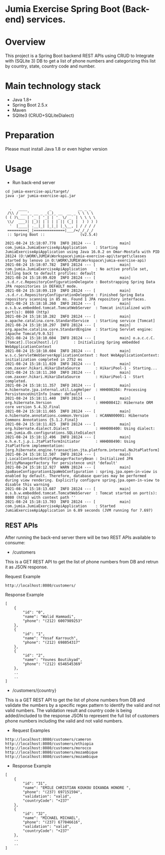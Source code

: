 # Jumia Exercise Spring Boot (Back-end) services.


# Overview
This project is a Spring Boot backend REST APIs using CRUD to Integrate with (SQLite 3) DB to get a list of phone numbers and categorizing this list by country, state, country code and number.

# Main technology stack

* Java 1.8+
* Spring Boot 2.5.x
* Maven
* SQlite3 (CRUD+SQLiteDialect)

# Preparation

Please must install Java 1.8 or even higher version

# Usage

* Run back-end server
```
cd jumia-exercise-api/target/
java -jar jumia-exercise-api.jar 
```

```

  .   ____          _            __ _ _
 /\\ / ___'_ __ _ _(_)_ __  __ _ \ \ \ \
( ( )\___ | '_ | '_| | '_ \/ _` | \ \ \ \
 \\/  ___)| |_)| | | | | || (_| |  ) ) ) )
  '  |____| .__|_| |_|_| |_\__, | / / / /
 =========|_|==============|___/=/_/_/_/
 :: Spring Boot ::                (v2.5.4)

2021-08-24 15:18:07.778  INFO 28124 --- [           main] com.jumia.JumiaExerciseApiApplication    : Starting JumiaExerciseApiApplication using Java 16.0.2 on Omar-Mostafa with PID 28124 (O:\WORK\JUMIA\Workspace\jumia-exercise-api\target\classes started by lenovo in O:\WORK\JUMIA\Workspace\jumia-exercise-api)
2021-08-24 15:18:07.782  INFO 28124 --- [           main] com.jumia.JumiaExerciseApiApplication    : No active profile set, falling back to default profiles: default
2021-08-24 15:18:09.020  INFO 28124 --- [           main] .s.d.r.c.RepositoryConfigurationDelegate : Bootstrapping Spring Data JPA repositories in DEFAULT mode.
2021-08-24 15:18:09.119  INFO 28124 --- [           main] .s.d.r.c.RepositoryConfigurationDelegate : Finished Spring Data repository scanning in 85 ms. Found 1 JPA repository interfaces.
2021-08-24 15:18:10.260  INFO 28124 --- [           main] o.s.b.w.embedded.tomcat.TomcatWebServer  : Tomcat initialized with port(s): 8080 (http)
2021-08-24 15:18:10.282  INFO 28124 --- [           main] o.apache.catalina.core.StandardService   : Starting service [Tomcat]
2021-08-24 15:18:10.297  INFO 28124 --- [           main] org.apache.catalina.core.StandardEngine  : Starting Servlet engine: [Apache Tomcat/9.0.52]
2021-08-24 15:18:10.604  INFO 28124 --- [           main] o.a.c.c.C.[Tomcat].[localhost].[/]       : Initializing Spring embedded WebApplicationContext
2021-08-24 15:18:10.604  INFO 28124 --- [           main] w.s.c.ServletWebServerApplicationContext : Root WebApplicationContext: initialization completed in 2752 ms
2021-08-24 15:18:11.020  INFO 28124 --- [           main] com.zaxxer.hikari.HikariDataSource       : HikariPool-1 - Starting...
2021-08-24 15:18:11.260  INFO 28124 --- [           main] com.zaxxer.hikari.HikariDataSource       : HikariPool-1 - Start completed.
2021-08-24 15:18:11.357  INFO 28124 --- [           main] o.hibernate.jpa.internal.util.LogHelper  : HHH000204: Processing PersistenceUnitInfo [name: default]
2021-08-24 15:18:11.440  INFO 28124 --- [           main] org.hibernate.Version                    : HHH000412: Hibernate ORM core version 5.4.32.Final
2021-08-24 15:18:11.665  INFO 28124 --- [           main] o.hibernate.annotations.common.Version   : HCANN000001: Hibernate Commons Annotations {5.1.2.Final}
2021-08-24 15:18:11.825  INFO 28124 --- [           main] org.hibernate.dialect.Dialect            : HHH000400: Using dialect: com.jumia.db.configurations.SQLiteDialect
2021-08-24 15:18:12.496  INFO 28124 --- [           main] o.h.e.t.j.p.i.JtaPlatformInitiator       : HHH000490: Using JtaPlatform implementation: [org.hibernate.engine.transaction.jta.platform.internal.NoJtaPlatform]
2021-08-24 15:18:12.507  INFO 28124 --- [           main] j.LocalContainerEntityManagerFactoryBean : Initialized JPA EntityManagerFactory for persistence unit 'default'
2021-08-24 15:18:12.927  WARN 28124 --- [           main] JpaBaseConfiguration$JpaWebConfiguration : spring.jpa.open-in-view is enabled by default. Therefore, database queries may be performed during view rendering. Explicitly configure spring.jpa.open-in-view to disable this warning
2021-08-24 15:18:13.687  INFO 28124 --- [           main] o.s.b.w.embedded.tomcat.TomcatWebServer  : Tomcat started on port(s): 8080 (http) with context path ''
2021-08-24 15:18:13.703  INFO 28124 --- [           main] com.jumia.JumiaExerciseApiApplication    : Started JumiaExerciseApiApplication in 6.89 seconds (JVM running for 7.697)

```

## REST APIs

After running the back-end server there will be two REST APIs available to consume:

* /customers 


This is a GET REST API to get the list of phone numbers from DB and retrun it as JSON response.

Request Example
```
http://localhost:8080/customers/
```

Response Example
```
[
    {
        "id": "0",
        "name": "Walid Hammadi",
        "phone": "(212) 6007989253"
    },
    {
        "id": "1",
        "name": "Yosaf Karrouch",
        "phone": "(212) 698054317"
    },
    {
        "id": "2",
        "name": "Younes Boutikyad",
        "phone": "(212) 6546545369"
    },
    ..
    ..
]
```

* /customers/{country}

This is a GET REST API to get the list of phone numbers from DB and validate the numbers by a specific regex pattern to identify the valid and not valid numbers. The validation result and country code is being added/included to the response JSON to represent the full list of customers phone numbers including the valid and not valid numbers.

* Request Examples
```
http://localhost:8080/customers/cameron
http://localhost:8080/customers/ethiopia
http://localhost:8080/customers/morocco
http://localhost:8080/customers/mozambique
http://localhost:8080/customers/mozambique
```

* Response Example
```
[
    {
        "id": "31",
        "name": "EMILE CHRISTIAN KOUKOU DIKANDA HONORE ",
        "phone": "(237) 697151594",
        "validation": "valid",
        "countryCode": "+237"
    },
    {
        "id": "32",
        "name": "MICHAEL MICHAEL",
        "phone": "(237) 677046616",
        "validation": "valid",
        "countryCode": "+237"
    },
    ..
    ..
]
```
